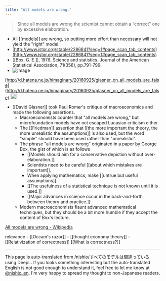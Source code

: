 ```yaml
---
title: "All models are wrong."
---
```


> Since all models are wrong the scientist cannot obtain a “correct” one by excessive elaboration.
- All [[models]] are wrong, so putting more effort than necessary will not yield the "right" model.
- [http://www.jstor.org/stable/2286841?seq=1#page_scan_tab_contents](http://www.jstor.org/stable/2286841?seq=1#page_scan_tab_contents)
- [[Box, G. E.]], 1976. Science and statistics. Journal of the American Statistical Association, 71(356), pp.791-799.
- ![image](https://gyazo.com/e5b602e972d30ac57218c1ebf7696b01/thumb/1000)



[http://d.hatena.ne.jp/himaginary/20160925/glasner_on_all_models_are_false](http://d.hatena.ne.jp/himaginary/20160925/glasner_on_all_models_are_false)
<img src='https://scrapbox.io/api/pages/nishio-en/Claude/icon' alt='Claude.icon' height="19.5"/>
- [[David Glasner]] took Paul Romer's critique of macroeconomics and made the following assertions.
    - Macroeconomists counter that "all models are wrong," but microfoundation models have not escaped Lucasian criticism either.
    - The [[Friedman]] assertion that [[the more important the theory, the more unrealistic the assumptions]] is also used, but the word "simple" should have been used rather than "unrealistic".
    - The phrase "all models are wrong" originated in a paper by George Box, the gist of which is as follows
        - [[Models should aim for a conservative depiction without over-elaboration.]]
        - Scientists need to be careful [[about which mistakes are important]].
        - When applying mathematics, make [[untrue but useful assumptions]].
        - [[The usefulness of a statistical technique is not known until it is used.]]
        - [[Major advances in science occur in the back-and-forth between theory and practice.]]
    - Modern macroeconomists flaunt advanced mathematical techniques, but they should be a bit more humble if they accept the content of Box's lecture.

[All models are wrong - Wikipedia](https://en.wikipedia.org/wiki/All_models_are_wrong)


relevance
    - [[Occam's razor]]
    - [[thought economy theory]]
    - [[Relativization of correctness]]   [[What is correctness?]]

---
This page is auto-translated from [/nishio/すべてのモデルは間違っている](https://scrapbox.io/nishio/すべてのモデルは間違っている) using DeepL. If you looks something interesting but the auto-translated English is not good enough to understand it, feel free to let me know at [@nishio_en](https://twitter.com/nishio_en). I'm very happy to spread my thought to non-Japanese readers.